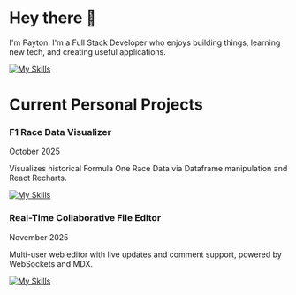 # Hey there 👋

I'm Payton. I'm a Full Stack Developer who enjoys building things, learning new tech, and creating useful applications.


[![My Skills](https://skillicons.dev/icons?i=js,ts,nodejs,express,html,css,mongodb,react,java,github,postgres,nextjs,tailwind)](https://skillicons.dev)

# Current Personal Projects

### F1 Race Data Visualizer
October 2025

Visualizes historical Formula One Race Data via Dataframe manipulation and React Recharts.

[![My Skills](https://skillicons.dev/icons?i=js,html,css,react,py,fastapi)](https://skillicons.dev)

### Real-Time Collaborative File Editor
November 2025

Multi-user web editor with live updates and comment support, powered by WebSockets and MDX.

[![My Skills](https://skillicons.dev/icons?i=ts,nodejs,express,postgres,nextjs,tailwind)](https://skillicons.dev)

<!--
**Pay10-VA/Pay10-VA** is a ✨ _special_ ✨ repository because its `README.md` (this file) appears on your GitHub profile.

Here are some ideas to get you started:

- 🔭 I’m currently working on ...
- 🌱 I’m currently learning ...
- 👯 I’m looking to collaborate on ...
- 🤔 I’m looking for help with ...
- 💬 Ask me about ...
- 📫 How to reach me: ...
- 😄 Pronouns: ...
- ⚡ Fun fact: ...
-->
